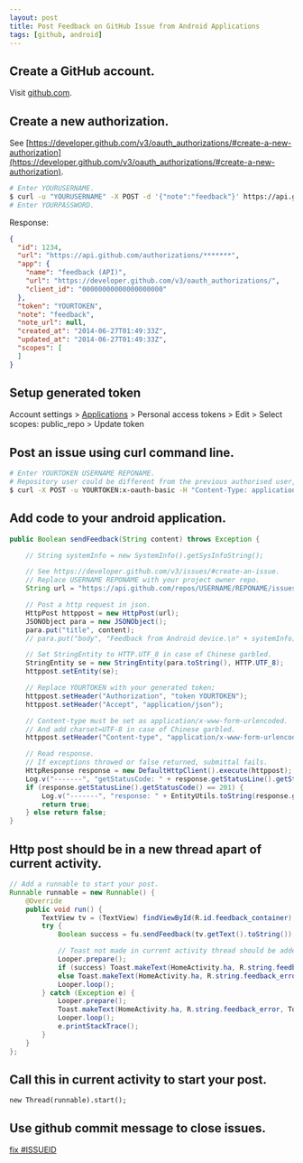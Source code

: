 ```yaml
---
layout: post
title: Post Feedback on GitHub Issue from Android Applications
tags: [github, android]
---
```


## Create a GitHub account.

Visit [github.com](github.com).

## Create a new authorization.

See [https://developer.github.com/v3/oauth_authorizations/#create-a-new-authorization](https://developer.github.com/v3/oauth_authorizations/#create-a-new-authorization).

```sh
# Enter YOURUSERNAME.
$ curl -u "YOURUSERNAME" -X POST -d '{"note":"feedback"}' https://api.github.com/authorizations
# Enter YOURPASSWORD.
```

Response:

```json
{
  "id": 1234,
  "url": "https://api.github.com/authorizations/*******",
  "app": {
    "name": "feedback (API)",
    "url": "https://developer.github.com/v3/oauth_authorizations/",
    "client_id": "00000000000000000000"
  },
  "token": "YOURTOKEN",
  "note": "feedback",
  "note_url": null,
  "created_at": "2014-06-27T01:49:33Z",
  "updated_at": "2014-06-27T01:49:33Z",
  "scopes": [
  ]
}
```

## Setup generated token

Account settings > [Applications](https://github.com/settings/applications) > Personal access tokens > Edit > Select scopes: public_repo > Update token

## Post an issue using curl command line.

```sh
# Enter YOURTOKEN USERNAME REPONAME.
# Repository user could be different from the previous authorised user, and it is safer to be different.
$ curl -X POST -u YOURTOKEN:x-oauth-basic -H "Content-Type: application/x-www-form-urlencoded" -d '{"title":"test token"}' https://api.github.com/repos/USERNAME/REPONAME/issues
```

## Add code to your android application.

```java
public Boolean sendFeedback(String content) throws Exception {

    // String systemInfo = new SystemInfo().getSysInfoString();

    // See https://developer.github.com/v3/issues/#create-an-issue.
    // Replace USERNAME REPONAME with your project owner repo.
    String url = "https://api.github.com/repos/USERNAME/REPONAME/issues";

    // Post a http request in json.
    HttpPost httppost = new HttpPost(url);
    JSONObject para = new JSONObject();
    para.put("title", content);
    // para.put("body", "Feedback from Android device.\n" + systemInfo);

    // Set StringEntity to HTTP.UTF_8 in case of Chinese garbled.
    StringEntity se = new StringEntity(para.toString(), HTTP.UTF_8);
    httppost.setEntity(se);

    // Replace YOURTOKEN with your generated token;
    httppost.setHeader("Authorization", "token YOURTOKEN");
    httppost.setHeader("Accept", "application/json");

    // Content-type must be set as application/x-www-form-urlencoded.
    // And add charset=UTF-8 in case of Chinese garbled.
    httppost.setHeader("Content-type", "application/x-www-form-urlencoded; charset=UTF-8");

    // Read response.
    // If exceptions throwed or false returned, submittal fails.
    HttpResponse response = new DefaultHttpClient().execute(httppost);
    Log.v("-------", "getStatusCode: " + response.getStatusLine().getStatusCode());
    if (response.getStatusLine().getStatusCode() == 201) {
        Log.v("-------", "response: " + EntityUtils.toString(response.getEntity()));
        return true;
    } else return false;
}
```

## Http post should be in a new thread apart of current activity.

```java
// Add a runnable to start your post.
Runnable runnable = new Runnable() {
    @Override
    public void run() {
        TextView tv = (TextView) findViewById(R.id.feedback_container);
        try {
            Boolean success = fu.sendFeedback(tv.getText().toString());

            // Toast not made in current activity thread should be added to the looper.
            Looper.prepare();
            if (success) Toast.makeText(HomeActivity.ha, R.string.feedback_success, Toast.LENGTH_LONG).show();
            else Toast.makeText(HomeActivity.ha, R.string.feedback_error, Toast.LENGTH_LONG).show();
            Looper.loop();
        } catch (Exception e) {
            Looper.prepare();
            Toast.makeText(HomeActivity.ha, R.string.feedback_error, Toast.LENGTH_LONG).show();
            Looper.loop();
            e.printStackTrace();
        }
    }
};
```

## Call this in current activity to start your post.

`new Thread(runnable).start();`

## Use github commit message to close issues.

[fix #ISSUEID](https://help.github.com/articles/closing-issues-via-commit-messages)
